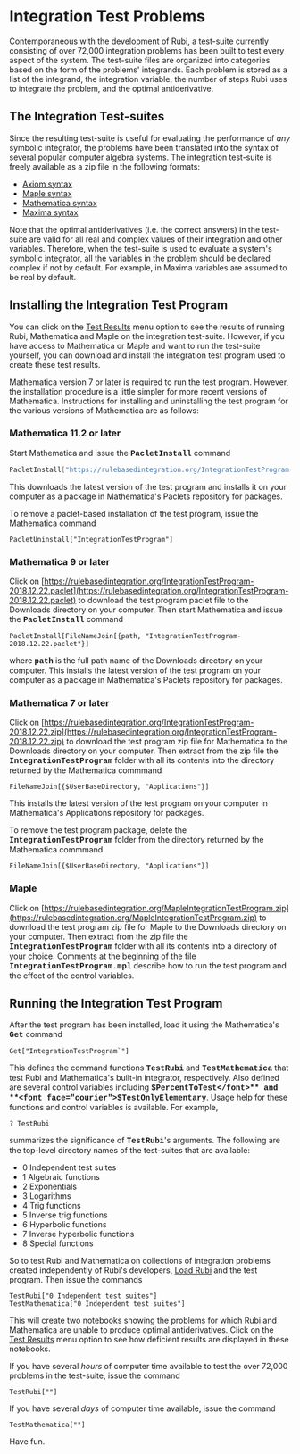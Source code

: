 # Integration Test Problems

Contemporaneous with the development of Rubi, a test-suite currently consisting of over 72,000 integration problems has been built to test every aspect of the system.  The test-suite files are organized into categories based on the form of the problems' integrands.  Each problem is stored as a list of the integrand, the integration variable, the number of steps Rubi uses to integrate the problem, and the optimal antiderivative. 

## The Integration Test-suites

Since the resulting test-suite is useful for evaluating the performance of *any* symbolic integrator, the problems have been translated into the syntax of several popular computer algebra systems.  The integration test-suite is freely available as a zip file in the following formats:

* [Axiom syntax](/TestFiles/AxiomSyntaxFiles/AxiomSyntaxTestFiles.zip)
* [Maple syntax](/TestFiles/MapleSyntaxFiles/MapleSyntaxTestFiles.zip)
* [Mathematica syntax](/TestFiles/MathematicaSyntaxFiles/MathematicaSyntaxTestFiles.zip)
* [Maxima syntax](/TestFiles/MaximaSyntaxFiles/MaximaSyntaxTestFiles.zip)

Note that the optimal antiderivatives (i.e. the correct answers) in the test-suite are valid for all real and complex values of their integration and other variables.  Therefore, when the test-suite is used to evaluate a system's symbolic integrator, all the variables in the problem should be declared complex if not by default.  For example, in Maxima variables are assumed to be real by default. 

## Installing the Integration Test Program

You can click on the [Test Results](/testResults.html) menu option to see the results of running Rubi, Mathematica and Maple on the integration test-suite.  However, if you have access to Mathematica or Maple and want to run the test-suite yourself, you can download and install the integration test program used to create these test results.

Mathematica version 7 or later is required to run the test program.  However, the installation procedure is a little simpler for more recent versions of Mathematica.  Instructions for installing and uninstalling the test program for the various versions of Mathematica are as follows:

### Mathematica 11.2 or later

Start Mathematica and issue the **<font face="courier">PacletInstall</font>** command

```mathematica
PacletInstall["https://rulebasedintegration.org/IntegrationTestProgram-2018.12.22.paclet"]
```
This downloads the latest version of the test program and installs it on your computer as a package in Mathematica's Paclets repository for packages.

To remove a paclet-based installation of the test program, issue the Mathematica command
```
PacletUninstall["IntegrationTestProgram"]
```

### Mathematica 9 or later 

Click on [https://rulebasedintegration.org/IntegrationTestProgram-2018.12.22.paclet](https://rulebasedintegration.org/IntegrationTestProgram-2018.12.22.paclet) to download the test program paclet file to the Downloads directory on your computer. Then start Mathematica and issue the **<font face="courier">PacletInstall</font>** command
```mma
PacletInstall[FileNameJoin[{path, "IntegrationTestProgram-2018.12.22.paclet"}]
```
where **<font face="courier">path</font>** is the full path name of the Downloads directory on your computer.  This installs the latest version of the test program on your computer as a package in Mathematica's Paclets repository for packages.

### Mathematica 7 or later

Click on [https://rulebasedintegration.org/IntegrationTestProgram-2018.12.22.zip](https://rulebasedintegration.org/IntegrationTestProgram-2018.12.22.zip) to download the test program zip file for Mathematica to the Downloads directory on your computer.  Then extract from the zip file the **<font face="courier">IntegrationTestProgram</font>** folder with all its contents into the directory returned by the Mathematica commmand
```mma
FileNameJoin[{$UserBaseDirectory, "Applications"}]
```
This installs the latest version of the test program on your computer in Mathematica's Applications repository for packages. 

To remove the test program package, delete the **<font face="courier">IntegrationTestProgram</font>** folder from the directory returned by the Mathematica commmand
```mma
FileNameJoin[{$UserBaseDirectory, "Applications"}]
```

### Maple

Click on [https://rulebasedintegration.org/MapleIntegrationTestProgram.zip](https://rulebasedintegration.org/MapleIntegrationTestProgram.zip) to download the test program zip file for Maple to the Downloads directory on your computer.  Then extract from the zip file the **<font face="courier">IntegrationTestProgram</font>** folder with all its contents into a directory of your choice.  Comments at the beginning of the file **<font face="courier">IntegrationTestProgram.mpl</font>** describe how to run the test program and the effect of the control variables.


## Running the Integration Test Program

After the test program has been installed, load it using the Mathematica's **<font face="courier">Get</font>** command
```mma
Get["IntegrationTestProgram`"]
```
This defines the command functions **<font face="courier">TestRubi</font>** and **<font face="courier">TestMathematica</font>** that test Rubi and Mathematica's built-in integrator, respectively.  Also defined are several control variables including **<font face="courier">$PercentToTest</font>** and **<font face="courier">$TestOnlyElementary</font>**.  Usage help for these functions and control variables is available.  For example,
```mma
? TestRubi
```
summarizes the significance of **<font face="courier">TestRubi</font>**'s arguments.  The following are the top-level directory names of the test-suites that are available:
* 0 Independent test suites
* 1 Algebraic functions
* 2 Exponentials
* 3 Logarithms
* 4 Trig functions
* 5 Inverse trig functions
* 6 Hyperbolic functions
* 7 Inverse hyperbolic functions
* 8 Special functions

So to test Rubi and Mathematica on collections of integration problems created independently of Rubi's developers, [Load Rubi](https://rulebasedintegration.org/usingRubi.html) and the test program.  Then issue the commands
```mma
TestRubi["0 Independent test suites"]
TestMathematica["0 Independent test suites"]
```
This will create two notebooks showing the problems for which Rubi and Mathematica are unable to produce optimal antiderivatives.  Click on the [Test Results](/testResults.html) menu option to see how deficient results are displayed in these notebooks.

If you have several *hours* of computer time available to test the over 72,000 problems in the test-suite, issue the command 
```mma
TestRubi[""]
```
If you have several *days* of computer time available, issue the command
```mma
TestMathematica[""]
```
Have fun.
